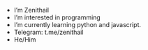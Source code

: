 - I’m Zenithail
- I’m interested in programming
- I’m currently learning python and javascript.
- Telegram: t.me/zenithail
- He/Him
